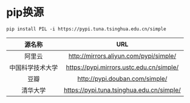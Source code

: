 # pip换源

```
pip install PIL -i https://pypi.tuna.tsinghua.edu.cn/simple
```


|      源名称      |                    URL                    |
| :--------------: | :---------------------------------------: |
|      阿里云      |  http://mirrors.aliyun.com/pypi/simple/   |
| 中国科学技术大学 | https://pypi.mirrors.ustc.edu.cn/simple/  |
|       豆瓣       |      http://pypi.douban.com/simple/       |
|     清华大学     | https://pypi.tuna.tsinghua.edu.cn/simple/ |

